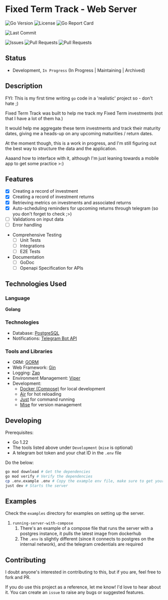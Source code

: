 # Fixed Term Track - Web Server

![Go Version](https://img.shields.io/github/go-mod/go-version/mesmur/fixed-term-track-web-server)
![License](https://img.shields.io/github/license/mesmur/fixed-term-track-web-server)
![Go Report Card](https://goreportcard.com/badge/github.com/mesmur/fixed-term-track-web-server)

![Last Commit](https://img.shields.io/github/last-commit/mesmur/fixed-term-track-web-server)

![Issues](https://img.shields.io/github/issues/mesmur/fixed-term-track-web-server)
![Pull Requests](https://img.shields.io/github/issues-pr/mesmur/fixed-term-track-web-server)
![Pull Requests](https://img.shields.io/github/issues-pr/mesmur/fixed-term-track-web-server)


## Status

- Development, `In Progress` (In Progress | Maintaining | Archived)

## Description

FYI: This is my first time writing `go` code in a 'realistic' project so - don't hate ;)

Fixed Term Track was built to help me track my Fixed Term investments (not that I have a lot of them ha.)

It would help me aggregate these term investments and track their maturity dates, giving me a heads-up on any upcoming
maturities / return dates.

At the moment though, this is a work in progress, and I'm still figuring out the best way to structure the data and the
application.

Aaaand how to interface with it, although I'm just leaning towards a mobile app to get some practice >:)

## Features

- [x] Creating a record of investment
- [x] Creating a record of investment returns
- [x] Retrieving metrics on investments and associated returns
- [x] Auto-scheduling reminders for upcoming returns through telegram (so you don't forget to check ;>)
- [ ] Validations on input data
- [ ] Error handling
- Comprehensive Testing
  - [ ] Unit Tests
  - [ ] Integrations
  - [ ] E2E Tests
- Documentation
  - [ ] GoDoc
  - [ ] Openapi Specification for APIs

## Technologies Used

### Language

**Golang**

### Technologies

- Database: [PostgreSQL](https://www.postgresql.org/)
- Notifications: [Telegram Bot API](https://core.telegram.org/bots/api)

### Tools and Libraries

- ORM: [GORM](https://github.com/go-gorm/gorm)
- Web Framework: [Gin](https://github.com/gin-gonic/gin)
- Logging: [Zap](https://github.com/uber-go/zap)
- Environment Management: [Viper](https://github.com/spf13/viper)
- Development:
    - [Docker (Compose)](https://docs.docker.com/compose/) for local development
    - [Air](https://github.com/air-verse/air) for hot reloading
    - [Just](https://github.com/casey/just) for command running
    - [Mise](https://github.com/jdx/mise) for version management

## Developing

Prerequisites:
- Go 1.22
- The tools listed above under `Development` (`mise` is optional)
- A telegram bot token and your chat ID in the `.env` file

Do the below:

```bash
go mod download # Get the dependencies
go mod verify # Verify the dependencies
cp .env.example .env # Copy the example env file, make sure to get your telegram bot token!
just dev # Starts the server
```

## Examples

Check the `examples` directory for examples on setting up the server.

1. `running-server-with-compose`
   1. There's an example of a compose file that runs the server with a postgres instance, it pulls the latest image from dockerhub
   2. The `.env` is slightly different (since it connects to postgres on the internal network), and the telegram credentials are required

## Contributing

I doubt anyone's interested in contributing to this, but if you are, feel free to fork and PR.

If you do use this project as a reference, let me know! I'd love to hear about it. You can create an `issue` to raise any bugs or suggested features.
